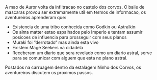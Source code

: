 A mao de Auror volta da infiltracao no castelo dos corvos.
O baile de mascaras provou ser extremamente util em termos de informacao, os aventureiros aprenderam que:
- Existencia de uma tribo conhecida como Godkin ou Astralkin
- Os alma matter estao espalhados pelo Imperio e tentam assumir posicoes de influencia para prosseguir com seus planos
- Muraki foi “derrotado” mas ainda esta vivo
- Existem Mage Seekers na cidadela
- Receberam um diario que sera revelado como um diario astral, serve para se comunicar com alguem que esta no plano astral.
  
Postados na carruagem dentro da estalagem Ninho dos Corvos, os aventureiros discutem os proximos passos.